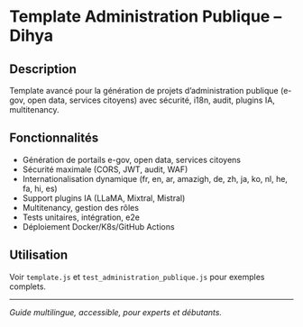 # Template Administration Publique – Dihya

## Description
Template avancé pour la génération de projets d’administration publique (e-gov, open data, services citoyens) avec sécurité, i18n, audit, plugins IA, multitenancy.

## Fonctionnalités
- Génération de portails e-gov, open data, services citoyens
- Sécurité maximale (CORS, JWT, audit, WAF)
- Internationalisation dynamique (fr, en, ar, amazigh, de, zh, ja, ko, nl, he, fa, hi, es)
- Support plugins IA (LLaMA, Mixtral, Mistral)
- Multitenancy, gestion des rôles
- Tests unitaires, intégration, e2e
- Déploiement Docker/K8s/GitHub Actions

## Utilisation
Voir `template.js` et `test_administration_publique.js` pour exemples complets.

---

*Guide multilingue, accessible, pour experts et débutants.*
